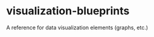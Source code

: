 # visualization-blueprints
A reference for data visualization elements (graphs, etc.)
                                 
